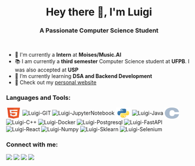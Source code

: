 <h1 align="center">Hey there 👋, I'm Luigi</h1>
<h3 align="center">A Passionate Computer Science Student</h3>
<br>

- 💼 I'm currently a **Intern** at **Moises/Music.AI**
- 📚 I am currently a **third semester** Computer Science student at **UFPB**. I was also accepted at **USP**
- 🌱 I’m currently learning **DSA and Backend Development**
- 🔗 Check out my [personal website](https://luigi-schmitt.lovable.app/)

<div style="display: inline_block">
  <h3 align="left">Languages and Tools:</h3>
  <img align="center" alt="Luigi-HTML" height="30" width="40" src="https://raw.githubusercontent.com/devicons/devicon/master/icons/html5/html5-original.svg">
  <img align="center" alt="Luigi-GIT" height="30" width="40" src="https://cdn.jsdelivr.net/gh/devicons/devicon@latest/icons/git/git-original.svg">
  <img align="center" alt="Luigi-JupyterNotebook" height="30" width="40" src="https://cdn.jsdelivr.net/gh/devicons/devicon@latest/icons/jupyter/jupyter-original-wordmark.svg" /> 
  <img align="center" alt="Luigi-Python" height="30" width="40" src="https://raw.githubusercontent.com/devicons/devicon/master/icons/python/python-original.svg">
  <img align="center" alt="Luigi-Java" height="30" width="40" src="https://cdn.jsdelivr.net/gh/devicons/devicon@latest/icons/java/java-original.svg">
  <img align="center" alt="Luigi-C" height="30" width="40" src="https://raw.githubusercontent.com/devicons/devicon/master/icons/c/c-original.svg">
  <img align="center" alt="Luigi-C++" height="30" width="40" src="https://cdn.jsdelivr.net/gh/devicons/devicon@latest/icons/cplusplus/cplusplus-original.svg" />
  <img align="center" alt="Luigi-Docker" height="30" width="40" src="https://cdn.jsdelivr.net/gh/devicons/devicon@latest/icons/docker/docker-plain.svg" />
  <img align="center" alt="Luigi-Postgresql" height="30" width="40" src="https://cdn.jsdelivr.net/gh/devicons/devicon@latest/icons/postgresql/postgresql-original.svg" />
  <img align="center" alt="Luigi-FastAPI" height="30" width="40" src="https://cdn.jsdelivr.net/gh/devicons/devicon@latest/icons/fastapi/fastapi-original.svg" />
  <img align="center" alt="Luigi-React" height="30" width="40" src="https://cdn.jsdelivr.net/gh/devicons/devicon@latest/icons/react/react-original.svg" />
  <img align="center" alt="Luigi-Numpy" height="30" width="40" src="https://cdn.jsdelivr.net/gh/devicons/devicon@latest/icons/numpy/numpy-original.svg" />
  <img align="center" alt="Luigi-Sklearn" height="30" width="40" src="https://cdn.jsdelivr.net/gh/devicons/devicon@latest/icons/scikitlearn/scikitlearn-original.svg" />
  <img align="center" alt="Luigi-Selenium" height="30" width="40" src="https://cdn.jsdelivr.net/gh/devicons/devicon@latest/icons/selenium/selenium-original.svg" />
</div>

<div>
  <h3 align="left">Connect with me:</h3>
  <a target="_blank" href="https://www.linkedin.com/in/luigischmitt/"><img src="https://img.shields.io/badge/-LinkedIn-%230077B5?style=for-the-badge&logo=linkedin&logoColor=white" target="_blank"></a> 
  <a href = "mailto:schmittluigi@gmail.com"><img src="https://img.shields.io/badge/-Gmail-%23333?style=for-the-badge&logo=gmail&logoColor=white" target="_blank"></a>
  <a target="_blank" href="https://leetcode.com/u/luigischmitt/"><img src="https://img.shields.io/badge/LeetCode-000000?style=for-the-badge&logo=LeetCode&logoColor=" target="_blank"></a>
  <a target="_blank" href="https://www.codewars.com/users/luigischmitt/stats/"><img src="https://img.shields.io/badge/Codewars-B1361E?style=for-the-badge&logo=codewars&logoColor=grey" target="_blank"></a>
 
</div>
